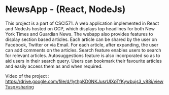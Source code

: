 # NewsApp - (React, NodeJs)
This project is a part of CSCI571. A web application implemented in React and NodeJs hosted on GCP, which displays top headlines for both New York Times and
Guardian News. The webapp also provides features to display section based articles. Each article can be
shared by the user on Facebook, Twitter or via Email. For each article, after expanding, the user can add comments on the articles. Search feature enables users to search for relevant articles. Autosuggestions feature is also incorporated so as to aid users in their search query. Users can bookmark their favourite articles and easily access them as and when required.

Video of the project : https://drive.google.com/file/d/1ythpKD0NKJusrUlXpTfKywbujs3_v88i/view?usp=sharing
